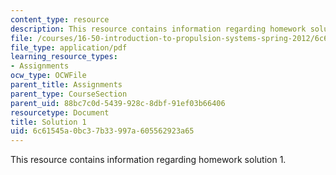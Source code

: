 ```yaml
---
content_type: resource
description: This resource contains information regarding homework solution 1.
file: /courses/16-50-introduction-to-propulsion-systems-spring-2012/6c61545a0bc37b33997a605562923a65_MIT16_50S12_sol1.pdf
file_type: application/pdf
learning_resource_types:
- Assignments
ocw_type: OCWFile
parent_title: Assignments
parent_type: CourseSection
parent_uid: 88bc7c0d-5439-928c-8dbf-91ef03b66406
resourcetype: Document
title: Solution 1
uid: 6c61545a-0bc3-7b33-997a-605562923a65
---
```

This resource contains information regarding homework solution 1.

